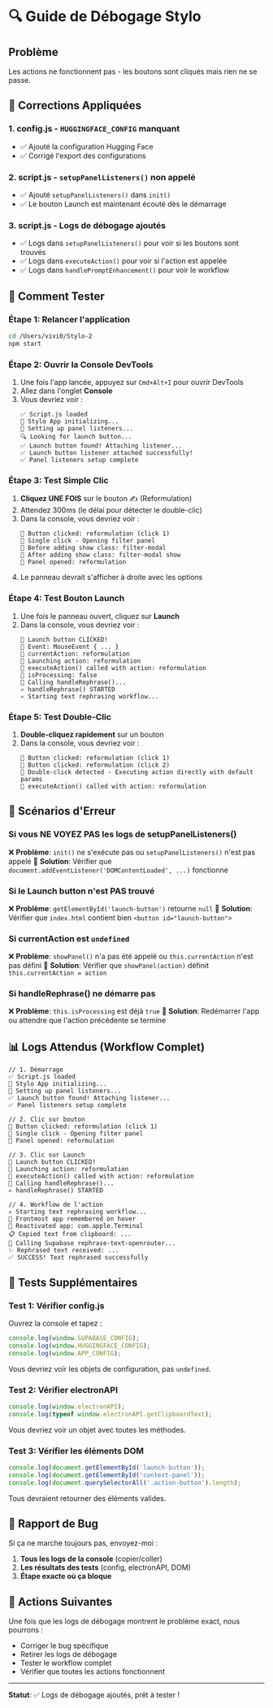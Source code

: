 # 🔍 Guide de Débogage Stylo

## Problème
Les actions ne fonctionnent pas - les boutons sont cliqués mais rien ne se passe.

## 🐛 Corrections Appliquées

### 1. **config.js** - `HUGGINGFACE_CONFIG` manquant
- ✅ Ajouté la configuration Hugging Face
- ✅ Corrigé l'export des configurations

### 2. **script.js** - `setupPanelListeners()` non appelé
- ✅ Ajouté `setupPanelListeners()` dans `init()`
- ✅ Le bouton Launch est maintenant écouté dès le démarrage

### 3. **script.js** - Logs de débogage ajoutés
- ✅ Logs dans `setupPanelListeners()` pour voir si les boutons sont trouvés
- ✅ Logs dans `executeAction()` pour voir si l'action est appelée  
- ✅ Logs dans `handlePromptEnhancement()` pour voir le workflow

## 🧪 Comment Tester

### Étape 1: Relancer l'application
```bash
cd /Users/vivi0/Stylo-2
npm start
```

### Étape 2: Ouvrir la Console DevTools
1. Une fois l'app lancée, appuyez sur `Cmd+Alt+I` pour ouvrir DevTools
2. Allez dans l'onglet **Console**
3. Vous devriez voir :
   ```
   ✅ Script.js loaded
   🚀 Stylo App initializing...
   🔧 Setting up panel listeners...
   🔍 Looking for launch button...
   ✅ Launch button found! Attaching listener...
   ✅ Launch button listener attached successfully!
   ✅ Panel listeners setup complete
   ```

### Étape 3: Test Simple Clic
1. **Cliquez UNE FOIS** sur le bouton ✍️ (Reformulation)
2. Attendez 300ms (le délai pour détecter le double-clic)
3. Dans la console, vous devriez voir :
   ```
   🎯 Button clicked: reformulation (click 1)
   📂 Single click - Opening filter panel
   🎨 Before adding show class: filter-modal
   🎨 After adding show class: filter-modal show
   📂 Panel opened: reformulation
   ```
4. Le panneau devrait s'afficher à droite avec les options

### Étape 4: Test Bouton Launch
1. Une fois le panneau ouvert, cliquez sur **Launch**
2. Dans la console, vous devriez voir :
   ```
   🚀 Launch button CLICKED!
   🚀 Event: MouseEvent { ... }
   🚀 currentAction: reformulation
   🚀 Launching action: reformulation
   🎯 executeAction() called with action: reformulation
   🎯 isProcessing: false
   🎯 Calling handleRephrase()...
   ✍️ handleRephrase() STARTED
   ✍️ Starting text rephrasing workflow...
   ```

### Étape 5: Test Double-Clic
1. **Double-cliquez rapidement** sur un bouton
2. Dans la console, vous devriez voir :
   ```
   🎯 Button clicked: reformulation (click 1)
   🎯 Button clicked: reformulation (click 2)
   🚀 Double-click detected - Executing action directly with default params
   🎯 executeAction() called with action: reformulation
   ```

## 🚨 Scénarios d'Erreur

### Si vous NE VOYEZ PAS les logs de setupPanelListeners()
❌ **Problème**: `init()` ne s'exécute pas ou `setupPanelListeners()` n'est pas appelé
🔧 **Solution**: Vérifier que `document.addEventListener('DOMContentLoaded', ...)` fonctionne

### Si le Launch button n'est PAS trouvé
❌ **Problème**: `getElementById('launch-button')` retourne `null`
🔧 **Solution**: Vérifier que `index.html` contient bien `<button id="launch-button">`

### Si currentAction est `undefined`
❌ **Problème**: `showPanel()` n'a pas été appelé ou `this.currentAction` n'est pas défini
🔧 **Solution**: Vérifier que `showPanel(action)` définit `this.currentAction = action`

### Si handleRephrase() ne démarre pas
❌ **Problème**: `this.isProcessing` est déjà `true`
🔧 **Solution**: Redémarrer l'app ou attendre que l'action précédente se termine

## 📊 Logs Attendus (Workflow Complet)

```
// 1. Démarrage
✅ Script.js loaded
🚀 Stylo App initializing...
🔧 Setting up panel listeners...
✅ Launch button found! Attaching listener...
✅ Panel listeners setup complete

// 2. Clic sur bouton
🎯 Button clicked: reformulation (click 1)
📂 Single click - Opening filter panel
📂 Panel opened: reformulation

// 3. Clic sur Launch
🚀 Launch button CLICKED!
🚀 Launching action: reformulation
🎯 executeAction() called with action: reformulation
🎯 Calling handleRephrase()...
✍️ handleRephrase() STARTED

// 4. Workflow de l'action
✍️ Starting text rephrasing workflow...
📱 Frontmost app remembered on hover
🔄 Reactivated app: com.apple.Terminal
📋 Copied text from clipboard: ...
🤖 Calling Supabase rephrase-text-openrouter...
✨ Rephrased text received: ...
✅ SUCCESS! Text rephrased successfully
```

## 🔬 Tests Supplémentaires

### Test 1: Vérifier config.js
Ouvrez la console et tapez :
```javascript
console.log(window.SUPABASE_CONFIG);
console.log(window.HUGGINGFACE_CONFIG);
console.log(window.APP_CONFIG);
```
Vous devriez voir les objets de configuration, pas `undefined`.

### Test 2: Vérifier electronAPI
```javascript
console.log(window.electronAPI);
console.log(typeof window.electronAPI.getClipboardText);
```
Vous devriez voir un objet avec toutes les méthodes.

### Test 3: Vérifier les éléments DOM
```javascript
console.log(document.getElementById('launch-button'));
console.log(document.getElementById('context-panel'));
console.log(document.querySelectorAll('.action-button').length);
```
Tous devraient retourner des éléments valides.

## 📝 Rapport de Bug

Si ça ne marche toujours pas, envoyez-moi :
1. **Tous les logs de la console** (copier/coller)
2. **Les résultats des tests** (config, electronAPI, DOM)
3. **Étape exacte où ça bloque**

## 🎯 Actions Suivantes

Une fois que les logs de débogage montrent le problème exact, nous pourrons :
- Corriger le bug spécifique
- Retirer les logs de débogage
- Tester le workflow complet
- Vérifier que toutes les actions fonctionnent

---

**Statut**: ✅ Logs de débogage ajoutés, prêt à tester !

